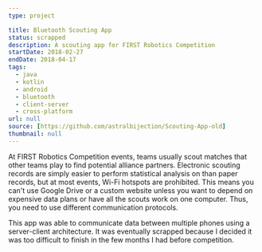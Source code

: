```yaml
---
type: project

title: Bluetooth Scouting App
status: scrapped
description: A scouting app for FIRST Robotics Competition
startDate: 2018-02-27
endDate: 2018-04-17
tags:
  - java
  - kotlin
  - android
  - bluetooth
  - client-server
  - cross-platform
url: null
source: [https://github.com/astralbijection/Scouting-App-old]
thumbnail: null
---
```


At FIRST Robotics Competition events, teams usually scout matches that other
teams play to find potential alliance partners. Electronic scouting records are
simply easier to perform statistical analysis on than paper records, but at most
events, Wi-Fi hotspots are prohibited. This means you can't use Google Drive or
a custom website unless you want to depend on expensive data plans or have all
the scouts work on one computer. Thus, you need to use different communication
protocols.

This app was able to communicate data between multiple phones using a
server-client architecture. It was eventually scrapped because I decided it was
too difficult to finish in the few months I had before competition.
